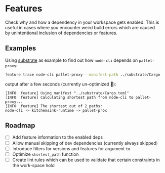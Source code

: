 # Features

Check why and how a dependency in your workspace gets enabled. This is useful in cases where you encounter weird build errors which are caused by unintentional inclusion of dependencies or features.

## Examples

Using [substrate](https://github.com/paritytech/substrate) as example to find out how `node-cli` depends on `pallet-proxy`:

```bash
feature trace node-cli pallet-proxy --manifest-path ../substrate/Cargo.toml
```

output after a few seconds (currently un-optimized :see_no_evil:):

```pre
[INFO  feature] Using manifest "../substrate/Cargo.toml"
[INFO  feature] Calculating shortest path from node-cli to pallet-proxy...
[INFO  feature] The shortest out of 2 paths:
node-cli -> kitchensink-runtime -> pallet-prox
```

## Roadmap

- [ ] Add feature information to the enabled deps
- [ ] Allow manual skipping of dev dependencies (currently always skipped)
- [ ] Introduce filters for versions and features for argument `to`
- [ ] Optimize `shortest_path` function
- [ ] Create lint rules which can be used to validate that certain constraints in the work-space hold
